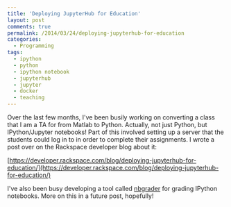 ```yaml
---
title: 'Deploying JupyterHub for Education'
layout: post
comments: true
permalink: /2014/03/24/deploying-jupyterhub-for-education
categories:
  - Programming
tags:
  - ipython
  - python
  - ipython notebook
  - jupyterhub
  - jupyter
  - docker
  - teaching
---
```


Over the last few months, I've been busily working on converting a class that I am a TA for from Matlab to Python. Actually, not just Python, but IPython/Jupyter notebooks! Part of this involved setting up a server that the students could log in to in order to complete their assignments. I wrote a post over on the Rackspace developer blog about it:

[https://developer.rackspace.com/blog/deploying-jupyterhub-for-education/](https://developer.rackspace.com/blog/deploying-jupyterhub-for-education/)

I've also been busy developing a tool called [nbgrader](http://github.com/jupyter/nbgrader) for grading IPython notebooks. More on this in a future post, hopefully!